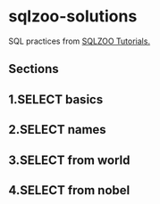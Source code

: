 # sqlzoo-solutions
SQL practices from [SQLZOO Tutorials.](https://sqlzoo.net)
## Sections

## 1.SELECT basics
## 2.SELECT names
## 3.SELECT from world
## 4.SELECT from nobel

